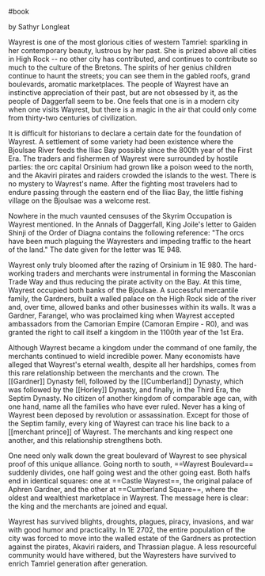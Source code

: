 #book

by Sathyr Longleat

Wayrest is one of the most glorious cities of western Tamriel: sparkling in her contemporary beauty, lustrous by her past. She is prized above all cities in High Rock -- no other city has contributed, and continues to contribute so much to the culture of the Bretons. The spirits of her genius children continue to haunt the streets; you can see them in the gabled roofs, grand boulevards, aromatic marketplaces. The people of Wayrest have an instinctive appreciation of their past, but are not obsessed by it, as the people of Daggerfall seem to be. One feels that one is in a modern city when one visits Wayrest, but there is a magic in the air that could only come from thirty-two centuries of civilization.

It is difficult for historians to declare a certain date for the foundation of Wayrest. A settlement of some variety had been existence where the Bjoulsae River feeds the Iliac Bay possibly since the 800th year of the First Era. The traders and fishermen of Wayrest were surrounded by hostile parties: the orc capital Orsinium had grown like a poison weed to the north, and the Akaviri pirates and raiders crowded the islands to the west. There is no mystery to Wayrest's name. After the fighting most travelers had to endure passing through the eastern end of the Iliac Bay, the little fishing village on the Bjoulsae was a welcome rest.

Nowhere in the much vaunted censuses of the Skyrim Occupation is Wayrest mentioned. In the Annals of Daggerfall, King Joile's letter to Gaiden Shinji of the Order of Diagna contains the following reference: "The orcs have been much plaguing the Wayresters and impeding traffic to the heart of the land." The date given for the letter was 1E 948.

Wayrest only truly bloomed after the razing of Orsinium in 1E 980. The hard-working traders and merchants were instrumental in forming the Masconian Trade Way and thus reducing the pirate activity on the Bay. At this time, Wayrest occupied both banks of the Bjoulsae. A successful mercantile family, the Gardners, built a walled palace on the High Rock side of the river and, over time, allowed banks and other businesses within its walls. It was a Gardner, Farangel, who was proclaimed king when Wayrest accepted ambassadors from the Camorian Empire (Camoran Empire - R0), and was granted the right to call itself a kingdom in the 1100th year of the 1st Era.

Although Wayrest became a kingdom under the command of one family, the merchants continued to wield incredible power. Many economists have alleged that Wayrest's eternal wealth, despite all her hardships, comes from this rare relationship between the merchants and the crown. The [[Gardner]] Dynasty fell, followed by the [[Cumberland]] Dynasty, which was followed by the [[Horley]] Dynasty, and finally, in the Third Era, the Septim Dynasty. No citizen of another kingdom of comparable age can, with one hand, name all the families who have ever ruled. Never has a king of Wayrest been deposed by revolution or assassination. Except for those of the Septim family, every king of Wayrest can trace his line back to a [[merchant prince]] of Wayrest. The merchants and king respect one another, and this relationship strengthens both.

One need only walk down the great boulevard of Wayrest to see physical proof of this unique alliance. Going north to south, ==Wayrest Boulevard== suddenly divides, one half going west and the other going east. Both halfs end in identical squares: one at ==Castle Wayrest==, the original palace of Aphren Gardner, and the other at ==Cumberland Square==, where the oldest and wealthiest marketplace in Wayrest. The message here is clear: the king and the merchants are joined and equal.

Wayrest has survived blights, droughts, plagues, piracy, invasions, and war with good humor and practicality. In 1E 2702, the entire population of the city was forced to move into the walled estate of the Gardners as protection against the pirates, Akaviri raiders, and Thrassian plague. A less resourceful community would have withered, but the Wayresters have survived to enrich Tamriel generation after generation.